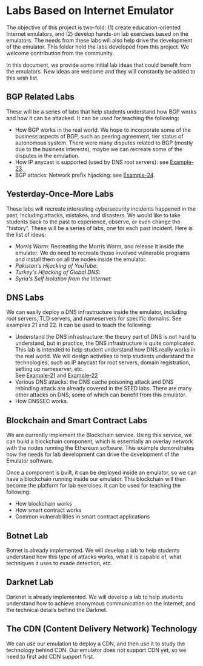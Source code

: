 # Labs Based on Internet Emulator

The objective of this project is two-fold: (1) create education-oriented
Internet emulators, and (2) develop hands-on lab exercises based on the emulators.
The needs from these labs will also help drive the development of the
emulator. This folder hold the labs developed from this project.
We welcome contribution from the community.

In this document, we provide some initial lab ideas that could benefit from the emulators.
New ideas are welcome and they will constantly be added to this wish list.

## BGP Related Labs 

These will be a series of labs that help students understand
how BGP works and how it can be attacked. It can be used for teaching the
following:

- How BGP works in the real world. We hope to incorporate some of the business 
  aspects of BGP, such as peering agreement, tier status of autonomous system. 
  There were many disputes related to BGP (mostly due to the business interests),
  maybe we can recreate some of the disputes in the emulation.
- How IP anycast is supported (used by DNS root servers): 
  see [Example-23](/examples/23-ip-anycast). 
- BGP attacks: Network prefix hijacking:
  see [Example-24](/examples/24-bgp-prefix-hijacking). 

## Yesterday-Once-More Labs 

These labs will recreate interesting cybersecurity 
incidents happened in the past, including attacks, mistakes, and disasters.
We would like to take students back to the past to experience, observe,
or even change the "history". These will be a series of labs,
one for each past incident. Here is the list of ideas:

- *Morris Worm*: Recreating the Morris Worm, and release it inside the emulator.
   We do need to recreate those involved vulnerable programs and install them
   on all the nodes inside the emulator. 
- *Pakistan's Hijacking of YouTube*:  
- *Turkey's Hijacking of Global DNS*:  
- *Syria's Self Isolation from the Internet*:


## DNS Labs

We can easily deploy a DNS infrastructure inside the emulator, including 
root servers, TLD servers, and nameservers for specific domains. 
See examples 21 and 22. It can be used to teach the following:

- Understand the DNS infrastructure: the theory part of DNS is not hard to understand,
  but in practice, the DNS infrastructure is quite complicated. 
  This lab is intended to help student understand how DNS really works
  in the real world. We will design activities to help students understand 
  the technologies, such as IP anycast for root servers, domain registration,
  setting up nameserver, etc.  
  See [Example-21](/examples/21-dns-component) and 
  [Example-22](/examples/22-mini-internet-with-dns)
- Various DNS attacks: the DNS cache poisoning attack and DNS rebinding attack are
  already covered in the SEED labs. There are many other attacks on DNS, some of 
  which can benefit from this emulator.
- How DNSSEC works. 


## Blockchain and Smart Contract Labs

We are currently implement the Blockchain service. Using this service,
we can build a blockchain component, which is essentially an overlay network 
with the nodes running the Ethereum software. This example demonstrates
how the needs for lab development can drive the development of the Emulator software.

Once a component is built, it can be deployed inside an emulator, so we can have a blockchain
running inside our emulator. This blockchain will then become the platform
for lab exercises. It can be used for teaching the following:

- How blockchain works 
- How smart contract works 
- Common vulnerabilities in smart contract applications


## Botnet Lab

Botnet is already implemented. We will develop
a lab to help students understand how this type of attacks works, 
what it is capable of, what techniques it uses to evade detection, etc.


## Darknet Lab

Darknet is already implemented. We will develop a lab to 
help students understand how to achieve anonymous 
communication on the Internet, and the technical details
behind the Darknet.


## The CDN (Content Delivery Network) Technology

We can use our emulation to deploy a CDN, and then use 
it to study the technology behind CDN. Our emulator does not 
support CDN yet, so we need to first add CDN support first.


